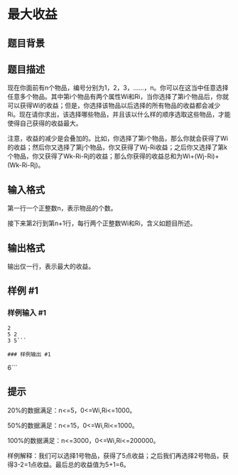 # 最大收益

## 题目背景



## 题目描述

现在你面前有n个物品，编号分别为1，2，3，……，n。你可以在这当中任意选择任意多个物品。其中第i个物品有两个属性Wi和Ri，当你选择了第i个物品后，你就可以获得Wi的收益；但是，你选择该物品以后选择的所有物品的收益都会减少Ri。现在请你求出，该选择哪些物品，并且该以什么样的顺序选取这些物品，才能使得自己获得的收益最大。

注意，收益的减少是会叠加的。比如，你选择了第i个物品，那么你就会获得了Wi的收益；然后你又选择了第j个物品，你又获得了Wj-Ri收益；之后你又选择了第k个物品，你又获得了Wk-Ri-Rj的收益；那么你获得的收益总和为Wi+(Wj-Ri)+(Wk-Ri-Rj)。


## 输入格式

第一行一个正整数n，表示物品的个数。

接下来第2行到第n+1行，每行两个正整数Wi和Ri，含义如题目所述。


## 输出格式

输出仅一行，表示最大的收益。


## 样例 #1

### 样例输入 #1
```
2
5 2
3 5```

### 样例输出 #1

```
6```

## 提示

20%的数据满足：n<=5，0<=Wi,Ri<=1000。

50%的数据满足：n<=15，0<=Wi,Ri<=1000。

100%的数据满足：n<=3000，0<=Wi,Ri<=200000。

样例解释：我们可以选择1号物品，获得了5点收益；之后我们再选择2号物品，获得3-2=1点收益。最后总的收益值为5+1=6。

